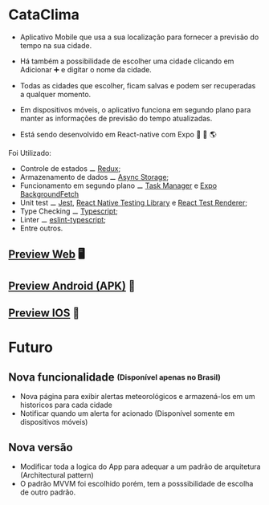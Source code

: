 # CataClima
 -  Aplicativo Mobile que usa a sua localização para fornecer a previsão do tempo na sua cidade.
 -  Há também a possibilidade de escolher uma cidade clicando em Adicionar ➕ e digitar o nome da cidade.
 -  Todas as cidades que escolher, ficam salvas e podem ser recuperadas a qualquer momento.
 -  Em dispositivos móveis, o aplicativo funciona em segundo plano para manter as informações de previsão do tempo atualizadas.
   
 -  Está sendo desenvolvido em React-native com Expo 🤖 🍏 🌎

Foi Utilizado:
- Controle de estados ⚊ [Redux](https://redux.js.org/);
- Armazenamento de dados ⚊ [Async Storage](https://docs.expo.dev/versions/latest/sdk/async-storage/);
- Funcionamento em segundo plano ⚊ [Task Manager](https://docs.expo.dev/versions/latest/sdk/task-manager/) e [Expo BackgroundFetch](https://docs.expo.dev/versions/latest/sdk/background-fetch/)
- Unit test ⚊ [Jest](https://jestjs.io/), [React Native Testing Library](https://callstack.github.io/react-native-testing-library/) e [React Test Renderer](https://legacy.reactjs.org/docs/test-renderer.html);
- Type Checking ⚊ [Typescript](https://www.typescriptlang.org/);
- Linter ⚊ [eslint-typescript](https://typescript-eslint.io/);
- Entre outros.

## [Preview Web](https://64b04034f4c88331d631fc7c--cataclima.netlify.app/) 🖥️
## [Preview Android (APK)](https://github.com/DiogoVitorino-dev/CataClima/releases/tag/0.2.0-alpha) 🤖 
## [Preview IOS](https://github.com/DiogoVitorino-dev/CataClima/releases/tag/0.2.0-alpha) 🍏

# Futuro

 ## Nova funcionalidade <sub><sup>(Disponível apenas no Brasil)</sup></sub>
   
 - Nova página para exibir alertas meteorológicos e armazená-los em um historicos para cada cidade
 - Notificar quando um alerta for acionado (Disponível somente em dispositivos móveis)

## Nova versão
   
 - Modificar toda a logica do App para adequar a um padrão de arquitetura (Architectural pattern)
 - O padrão MVVM foi escolhido porém, tem a posssibilidade de escolha de outro padrão.

